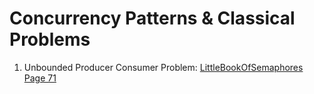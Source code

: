 # Concurrency Patterns & Classical Problems

1. Unbounded Producer Consumer Problem: [LittleBookOfSemaphores Page 71](https://greenteapress.com/semaphores/LittleBookOfSemaphores.pdf)
